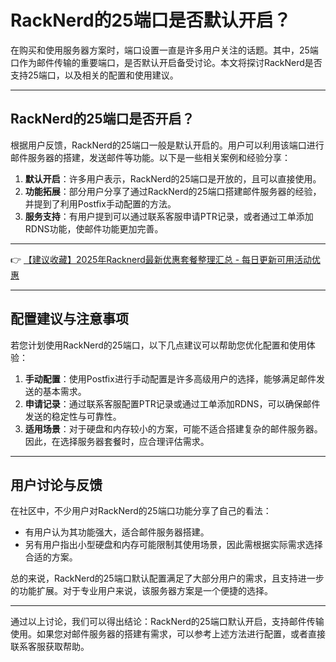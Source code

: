 # RackNerd的25端口是否默认开启？

在购买和使用服务器方案时，端口设置一直是许多用户关注的话题。其中，25端口作为邮件传输的重要端口，是否默认开启备受讨论。本文将探讨RackNerd是否支持25端口，以及相关的配置和使用建议。

---

## RackNerd的25端口是否开启？

根据用户反馈，RackNerd的25端口一般是默认开启的。用户可以利用该端口进行邮件服务器的搭建，发送邮件等功能。以下是一些相关案例和经验分享：

1. **默认开启**：许多用户表示，RackNerd的25端口是开放的，且可以直接使用。
2. **功能拓展**：部分用户分享了通过RackNerd的25端口搭建邮件服务器的经验，并提到了利用Postfix手动配置的方法。
3. **服务支持**：有用户提到可以通过联系客服申请PTR记录，或者通过工单添加RDNS功能，使邮件功能更加完善。

---

👉 [【建议收藏】2025年Racknerd最新优惠套餐整理汇总 - 每日更新可用活动优惠](https://bit.ly/Rack_Nerd)

---

## 配置建议与注意事项

若您计划使用RackNerd的25端口，以下几点建议可以帮助您优化配置和使用体验：

1. **手动配置**：使用Postfix进行手动配置是许多高级用户的选择，能够满足邮件发送的基本需求。
2. **申请记录**：通过联系客服配置PTR记录或通过工单添加RDNS，可以确保邮件发送的稳定性与可靠性。
3. **适用场景**：对于硬盘和内存较小的方案，可能不适合搭建复杂的邮件服务器。因此，在选择服务器套餐时，应合理评估需求。

---

## 用户讨论与反馈

在社区中，不少用户对RackNerd的25端口功能分享了自己的看法：

- 有用户认为其功能强大，适合邮件服务器搭建。
- 另有用户指出小型硬盘和内存可能限制其使用场景，因此需根据实际需求选择合适的方案。

总的来说，RackNerd的25端口默认配置满足了大部分用户的需求，且支持进一步的功能扩展。对于专业用户来说，该服务器方案是一个便捷的选择。

---

通过以上讨论，我们可以得出结论：RackNerd的25端口默认开启，支持邮件传输使用。如果您对邮件服务器的搭建有需求，可以参考上述方法进行配置，或者直接联系客服获取帮助。